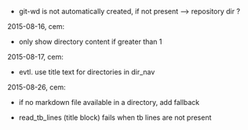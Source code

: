 

- git-wd is not automatically created, if not present
  --> repository dir ?


2015-08-16, cem:
- only show directory content if greater than 1

2015-08-17, cem:
- evtl. use title text for directories in dir_nav

2015-08-26, cem:
- if no markdown file available in a directory, add fallback

- read_tb_lines (title block) fails when tb lines are not present
